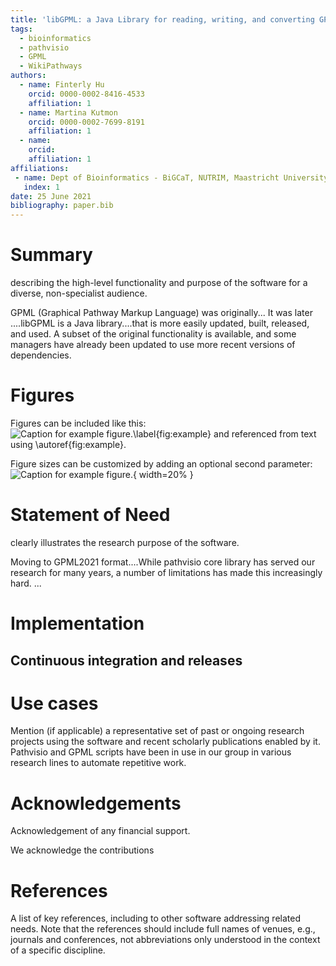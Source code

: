```yaml
---
title: 'libGPML: a Java Library for reading, writing, and converting GPML'
tags:
  - bioinformatics
  - pathvisio
  - GPML
  - WikiPathways 
authors:
  - name: Finterly Hu
    orcid: 0000-0002-8416-4533
    affiliation: 1
  - name: Martina Kutmon
    orcid: 0000-0002-7699-8191
    affiliation: 1 
  - name: 
    orcid:
    affiliation: 1 
affiliations:
 - name: Dept of Bioinformatics - BiGCaT, NUTRIM, Maastricht University
   index: 1
date: 25 June 2021
bibliography: paper.bib
---
```




# Summary
describing the high-level functionality and purpose of the software for a diverse, non-specialist audience.

GPML (Graphical Pathway Markup Language) was originally... It was later ....libGPML is a Java library....that is more easily updated, built, released, and used. A subset of the original functionality is available, and some managers have already been updated to
use more recent versions of dependencies.

# Figures

Figures can be included like this:
![Caption for example figure.\label{fig:example}](figure.png)
and referenced from text using \autoref{fig:example}.

Figure sizes can be customized by adding an optional second parameter:
![Caption for example figure.](figure.png){ width=20% }



# Statement of Need
clearly illustrates the research purpose of the software.

Moving to GPML2021 format....While pathvisio core library has served our research for many years, a number of limitations has made
this increasingly hard. ...

# Implementation
## Continuous integration and releases





# Use cases
Mention (if applicable) a representative set of past or ongoing research projects using the software and recent scholarly publications enabled by it.
Pathvisio and GPML scripts have been in use in our group in various research lines to automate repetitive work.

# Acknowledgements
Acknowledgement of any financial support.

We acknowledge the contributions 

# References
A list of key references, including to other software addressing related needs. Note that the references should include full names of venues, e.g., journals and conferences, not abbreviations only understood in the context of a specific discipline.

